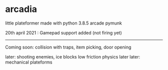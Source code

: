 # arcadia
little plateformer made with python 3.8.5 arcade pymunk


20th april 2021 : Gamepad support added (not firing yet)

---
Coming soon:
collision with traps, item picking, door opening

later: shooting enemies, ice blocks low friction physics
later later: mechanical plateforms

